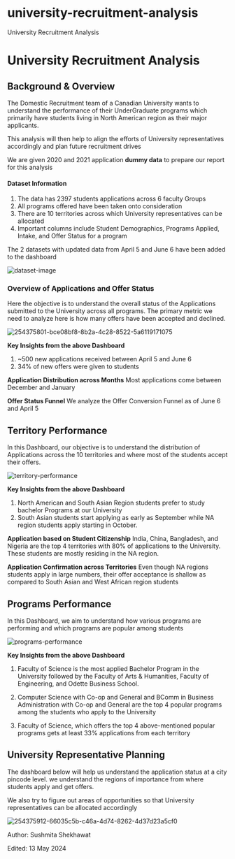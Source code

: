# university-recruitment-analysis
University Recruitment Analysis

# University Recruitment Analysis

## Background & Overview

The Domestic Recruitment team of a Canadian University wants to understand the performance of their UnderGraduate programs which primarily have students living in North American region as their major applicants.

This analysis will then help to align the efforts of University representatives accordingly and plan future recruitment drives

We are given 2020 and 2021 application **dummy data** to prepare our report for this analysis

#### Dataset Information

1. The data has 2397 students applications across 6 faculty Groups
2. All programs offered have been taken onto consideration
3. There are 10 territories across which University representatives can be allocated
4. Important columns include Student Demographics, Programs Applied, Intake, and Offer Status for a program

The 2 datasets with updated data from April 5 and June 6 have been added to the dashboard

![dataset-image](https://github.com/sushmita-777/university-recruitment-analysis/assets/149097855/af98dd37-0c21-40a1-97d5-790835d85fd0)


### Overview of Applications and Offer Status

Here the objective is to understand the overall status of the Applications  submitted to the University across all programs. 
The primary metric we need to analyze here is how many offers have been accepted and declined. 

![254375801-bce08bf8-8b2a-4c28-8522-5a6119171075](https://github.com/sushmita-777/university-recruitment-analysis/assets/149097855/6edf39ed-a67a-43fb-be65-958908f7b25b)


**Key Insights from the above Dashboard**
1. ~500 new applications received between April 5 and June 6
2. 34% of new offers were given to students

**Application Distribution across Months**
Most applications come between December and January

**Offer Status Funnel**
We analyze the Offer Conversion Funnel as of June 6 and April 5

## Territory Performance

In this Dashboard, our objective is to understand the distribution of Applications across the 10 territories and where most 
of the students accept their offers.

![territory-performance](https://github.com/sushmita-777/university-recruitment-analysis/assets/149097855/7ca92010-48cc-4c0a-bbc1-972ece002f2e)


**Key Insights from the above Dashboard**
1. North American and South Asian Region students prefer to study bachelor Programs at our University
2. South Asian students start applying as early as September while NA region students apply starting in October. 

**Application based on Student Citizenship**
India, China, Bangladesh, and Nigeria are the top 4 territories with 80% of applications to the University.
These students are mostly residing in the NA region.

**Application Confirmation across Territories**
Even though NA regions students apply in large numbers, their offer acceptance is shallow as compared to South Asian and West African region students

## Programs Performance

In this Dashboard, we aim to understand how various programs are performing and which programs are popular among students 

![programs-performance](https://github.com/sushmita-777/university-recruitment-analysis/assets/149097855/d2d83e6e-0d66-4c77-9afa-911d2e33789a)


**Key Insights from the above Dashboard**
1. Faculty of Science is the most applied Bachelor Program in the University
followed by the Faculty of Arts & Humanities, Faculty of Engineering, and Odette Business School.

2. Computer Science with Co-op and General and BComm in Business Administration with Co-op and General are the top 4 popular programs among the students who apply to the University

3. Faculty of Science, which offers the top 4 above-mentioned popular programs gets at least 33% applications from each territory 


## University Representative Planning

The dashboard below will help us understand the application status at a city pincode level. we understand the regions of importance from where students apply and get offers.

We also try to figure out areas of opportunities so that University representatives can be allocated accordingly


![254375912-66035c5b-c46a-4d74-8262-4d37d23a5cf0](https://github.com/sushmita-777/university-recruitment-analysis/assets/149097855/91d28efb-2539-4790-9fdb-489b8e309282)

Author: Sushmita Shekhawat
    
Edited: 13 May 2024
